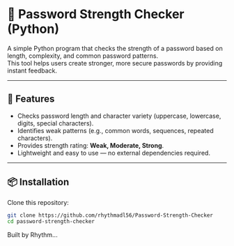# 🔐 Password Strength Checker (Python)

A simple Python program that checks the strength of a password based on length, complexity, and common password patterns.  
This tool helps users create stronger, more secure passwords by providing instant feedback.

---

## 🚀 Features
- Checks password length and character variety (uppercase, lowercase, digits, special characters).  
- Identifies weak patterns (e.g., common words, sequences, repeated characters).  
- Provides strength rating: **Weak, Moderate, Strong**.  
- Lightweight and easy to use — no external dependencies required.  

---

## 📦 Installation
Clone this repository:
```bash
git clone https://github.com/rhythmadl56/Password-Strength-Checker
cd password-strength-checker
```
Built by Rhythm...

